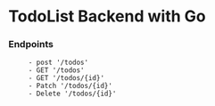 # TodoList Backend with Go


### Endpoints
         - post '/todos'
         - GET '/todos'
         - GET '/todos/{id}'
         - Patch '/todos/{id}'
         - Delete '/todos/{id}'